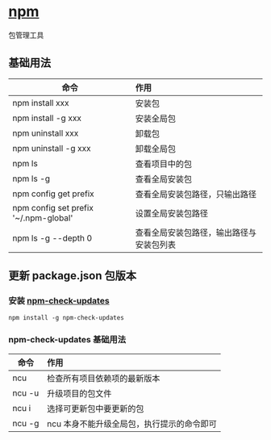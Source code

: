 # [npm](https://www.npmjs.com/)
包管理工具

## 基础用法
| 命令        |      作用      |
| ------------- | :----------- |
| npm install xxx      | 安装包 |
| npm install -g xxx      | 安装全局包 |
| npm uninstall xxx      | 卸载包 |
| npm uninstall -g xxx      | 卸载全局包 |
| npm ls      | 查看项目中的包 |
| npm ls -g      |   查看全局安装包    |
| npm config get prefix |   查看全局安装包路径，只输出路径    |
| npm config set prefix '~/.npm-global' | 设置全局安装包路径 |
| npm ls -g --depth 0 | 查看全局安装包路径，输出路径与安装包列表 |

## 更新 package.json 包版本
### 安装 [npm-check-updates](https://github.com/raineorshine/npm-check-updates)
```
npm install -g npm-check-updates
```

### npm-check-updates 基础用法
| 命令        |      作用      |
| ------------- | :----------- |
| ncu | 检查所有项目依赖项的最新版本 |
| ncu -u | 升级项目的包文件 |
| ncu i | 选择可更新包中要更新的包 |
| ncu -g | ncu 本身不能升级全局包，执行提示的命令即可 |
